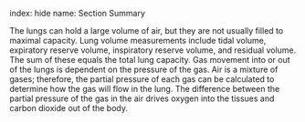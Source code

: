 index: hide
name: Section Summary

The lungs can hold a large volume of air, but they are not usually filled to maximal capacity. Lung volume measurements include tidal volume, expiratory reserve volume, inspiratory reserve volume, and residual volume. The sum of these equals the total lung capacity. Gas movement into or out of the lungs is dependent on the pressure of the gas. Air is a mixture of gases; therefore, the partial pressure of each gas can be calculated to determine how the gas will flow in the lung. The difference between the partial pressure of the gas in the air drives oxygen into the tissues and carbon dioxide out of the body.

